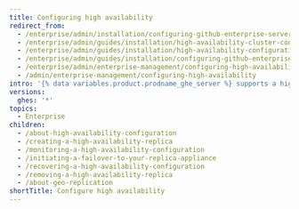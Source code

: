 ```yaml
---
title: Configuring high availability
redirect_from:
  - /enterprise/admin/installation/configuring-github-enterprise-server-for-high-availability
  - /enterprise/admin/guides/installation/high-availability-cluster-configuration
  - /enterprise/admin/guides/installation/high-availability-configuration
  - /enterprise/admin/guides/installation/configuring-github-enterprise-for-high-availability
  - /enterprise/admin/enterprise-management/configuring-high-availability
  - /admin/enterprise-management/configuring-high-availability
intro: '{% data variables.product.prodname_ghe_server %} supports a high availability mode of operation designed to minimize service disruption in the event of hardware failure or major network outage affecting the primary appliance.'
versions:
  ghes: '*'
topics:
  - Enterprise
children:
  - /about-high-availability-configuration
  - /creating-a-high-availability-replica
  - /monitoring-a-high-availability-configuration
  - /initiating-a-failover-to-your-replica-appliance
  - /recovering-a-high-availability-configuration
  - /removing-a-high-availability-replica
  - /about-geo-replication
shortTitle: Configure high availability
---
```

